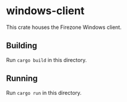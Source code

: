 # windows-client

This crate houses the Firezone Windows client.

## Building

Run `cargo build` in this directory.

## Running

Run `cargo run` in this directory.
